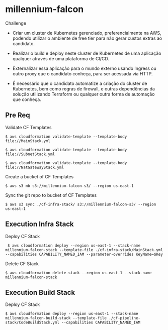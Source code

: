 # millennium-falcon
Challenge

- Criar um cluster de Kubernetes gerenciado, preferencialmente na AWS, podendo utilizar o ambiente de free tier para não gerar custos extras ao candidato.

- Realizar o build e deploy neste cluster de Kubernetes de uma aplicação qualquer através de uma plataforma de CI/CD.

- Externalizar essa aplicação para o mundo externo usando Ingress ou outro proxy que o candidato conheça, para ser acessada via HTTP.

- É necessário que o candidato automatize a criação do cluster de Kubernetes, bem como regras de firewall, e outras dependências da solução utilizando Terraform ou qualquer outra forma de automação que conheça.


## Pre Req

Validate CF Templates

` $ aws cloudformation validate-template --template-body file://MainStack.yml `

` $ aws cloudformation validate-template --template-body file://SubnetStack.yml `

` $ aws cloudformation validate-template --template-body file://NatGatewayStack.yml `

Create a bucket of CF Templates

` $ aws s3 mb s3://millennium-falcon-s3/ --region us-east-1 `

Sync the git repo to bucket of CF Templates

` $ aws s3 sync ./cf-infra-stack/ s3://millennium-falcon-s3/ --region us-east-1 `

## Execution Infra Stack
Deploy CF Stack

` $ aws cloudformation deploy --region us-east-1 --stack-name millennium-falcon-stack --template-file ./cf-infra-stack/MainStack.yml --capabilities CAPABILITY_NAMED_IAM --parameter-overrides KeyName=$Key`

Delete CF Stack

` $ aws cloudformation delete-stack --region us-east-1 --stack-name millennium-falcon-stack `

## Execution Build Stack
Deploy CF Stack

` $ aws cloudformation deploy --region us-east-1 --stack-name millennium-falcon-build-stack --template-file ./cf-pipeline-stack/CodeBuildStack.yml --capabilities CAPABILITY_NAMED_IAM `